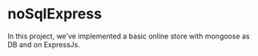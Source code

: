 # noSqlExpress
In this project, we've implemented a basic online store with mongoose as DB and on ExpressJs.
